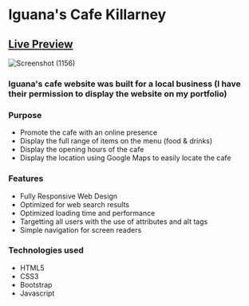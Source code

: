 # Iguana's Cafe Killarney
## [Live Preview](https://renaldas0.github.io/Iguanas_cafe/)
![Screenshot (1156)](https://github.com/Renaldas0/Iguanas_cafe/assets/97538312/dc466409-4151-411d-bf51-8f97ceacbb68)

### Iguana's cafe website was built for a local business (I have their permission to display the website on my portfolio)

### Purpose
- Promote the cafe with an online presence
- Display the full range of items on the menu (food & drinks)
- Display the opening hours of the cafe
- Display the location using Google Maps to easily locate the cafe

### Features
- Fully Responsive Web Design
- Optimized for web search results
- Optimized loading time and performance
- Targetting all users with the use of attributes and alt tags
- Simple navigation for screen readers

### Technologies used
- HTML5
- CSS3
- Bootstrap
- Javascript 

